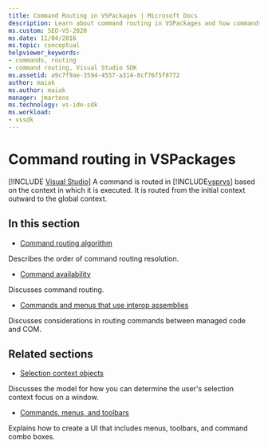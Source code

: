 ```yaml
---
title: Command Routing in VSPackages | Microsoft Docs
description: Learn about command routing in VSPackages and how commands are routed based on the context in which they are executed in Visual Studio.
ms.custom: SEO-VS-2020
ms.date: 11/04/2016
ms.topic: conceptual
helpviewer_keywords:
- commands, routing
- command routing, Visual Studio SDK
ms.assetid: a9c7f9ae-3594-4557-a314-8cf76f5f8772
author: maiak
ms.author: maiak
manager: jmartens
ms.technology: vs-ide-sdk
ms.workload:
- vssdk
---
```

# Command routing in VSPackages

 [!INCLUDE [Visual Studio](~/includes/applies-to-version/vs-windows-only.md)]
A command is routed in [!INCLUDE[vsprvs](../../code-quality/includes/vsprvs_md.md)] based on the context in which it is executed. It is routed from the initial context outward to the global context.

## In this section
- [Command routing algorithm](../../extensibility/internals/command-routing-algorithm.md)

 Describes the order of command routing resolution.

- [Command availability](../../extensibility/internals/command-availability.md)

 Discusses command routing.

- [Commands and menus that use interop assemblies](../../extensibility/internals/commands-and-menus-that-use-interop-assemblies.md)

 Discusses considerations in routing commands between managed code and COM.

## Related sections
- [Selection context objects](../../extensibility/internals/selection-context-objects.md)

 Discusses the model for how you can determine the user's selection context focus on a window.

- [Commands, menus, and toolbars](../../extensibility/internals/commands-menus-and-toolbars.md)

 Explains how to create a UI that includes menus, toolbars, and command combo boxes.
